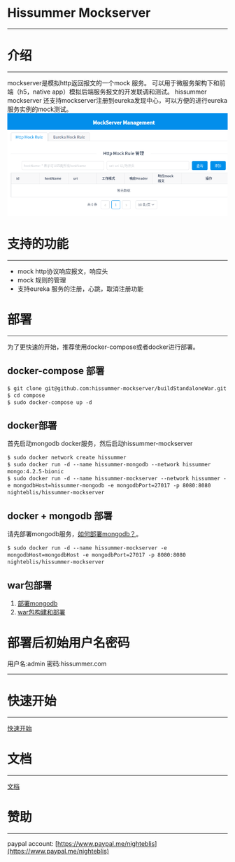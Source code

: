 
# **Hissummer Mockserver**
***

# 介绍
***
mockserver是模拟http返回报文的一个mock 服务。 可以用于微服务架构下和前端（h5，native app）模拟后端服务报文的开发联调和测试。
hissummer mockserver 还支持mockserver注册到eureka发现中心，可以方便的进行eureka服务实例的mock测试。
![homepage](img/homepage.png)

#  支持的功能
***
* mock http协议响应报文，响应头
* mock 规则的管理
* 支持eureka 服务的注册，心跳，取消注册功能


# 部署
***
为了更快速的开始，推荐使用docker-compose或者docker进行部署。

## docker-compose 部署

```
$ git clone git@github.com:hissummer-mockserver/buildStandaloneWar.git
$ cd compose
$ sudo docker-compose up -d
```

## docker部署

首先启动mongodb docker服务，然后启动hissummer-mockserver

```
$ sudo docker network create hissummer
$ sudo docker run -d --name hissummer-mongodb --network hissummer  mongo:4.2.5-bionic
$ sudo docker run -d --name hissummer-mockserver --network hissummer -e mongodbHost=hissummer-mongodb -e mongodbPort=27017 -p 8080:8080   nighteblis/hissummer-mockserver
```

## docker + mongodb 部署

请先部署mongodb服务，[如何部署mongodb？](deploy/deploymongodb/)。

```
$ sudo docker run -d --name hissummer-mockserver -e mongodbHost=mongodbHost -e mongodbPort=27017 -p 8080:8080   nighteblis/hissummer-mockserver
```

## war包部署

1. [部署mongodb](deploy/deploymongodb/)
2. [war包构建和部署](deploy/compile/)


# 部署后初始用户名密码
用户名:admin
密码:hissummer.com

***

# 快速开始
***
[快速开始](quickstart/)

# 文档
***
[文档](documents/catalog/)

# 赞助
***
paypal account: [https://www.paypal.me/nighteblis](https://www.paypal.me/nighteblis)
